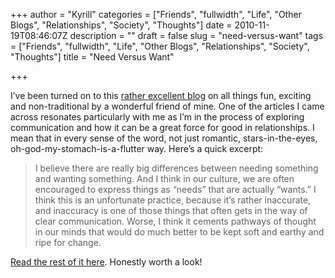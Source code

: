 +++
author = "Kyrill"
categories = ["Friends", "fullwidth", "Life", "Other Blogs", "Relationships", "Society", "Thoughts"]
date = 2010-11-19T08:46:07Z
description = ""
draft = false
slug = "need-versus-want"
tags = ["Friends", "fullwidth", "Life", "Other Blogs", "Relationships", "Society", "Thoughts"]
title = "Need Versus Want"

+++


I’ve been turned on to this [rather excellent blog](https://sexgeek.wordpress.com/) on all things fun, exciting and non-traditional by a wonderful friend of mine. One of the articles I came across resonates particularly with me as I’m in the process of exploring communication and how it can be a great force for good in relationships. I mean that in every sense of the word, not just romantic, stars-in-the-eyes, oh-god-my-stomach-is-a-flutter way. Here’s a quick excerpt:

> I believe there are really big differences between needing something and wanting something. And I think in our culture, we are often encouraged to express things as “needs” that are actually “wants.” I think this is an unfortunate practice, because it’s rather inaccurate, and inaccuracy is one of those things that often gets in the way of clear communication. Worse, I think it cements pathways of thought in our minds that would do much better to be kept soft and earthy and ripe for change.

[Read the rest of it here](https://sexgeek.wordpress.com/2010/04/08/the-power-of-wanting/ "the power of wanting"). Honestly worth a look!


